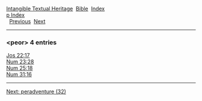 [Intangible Textual Heritage](../../index)  [Bible](../index) 
[Index](index)   
[p Index](_p_)  
  [Previous](c08376)  [Next](c08378) 

------------------------------------------------------------------------

### &lt;peor&gt; 4 entries

[Jos 22:17](../kjv/jos022.htm#017)  
[Num 23:28](../kjv/num023.htm#028)  
[Num 25:18](../kjv/num025.htm#018)  
[Num 31:16](../kjv/num031.htm#016)  

------------------------------------------------------------------------

[Next: peradventure (32)](c08378)
